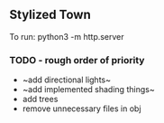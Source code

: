 ## Stylized Town
To run:
    python3 -m http.server


### TODO - rough order of priority
* ~add directional lights~
* ~add implemented shading things~
* add trees
* remove unnecessary files in obj
